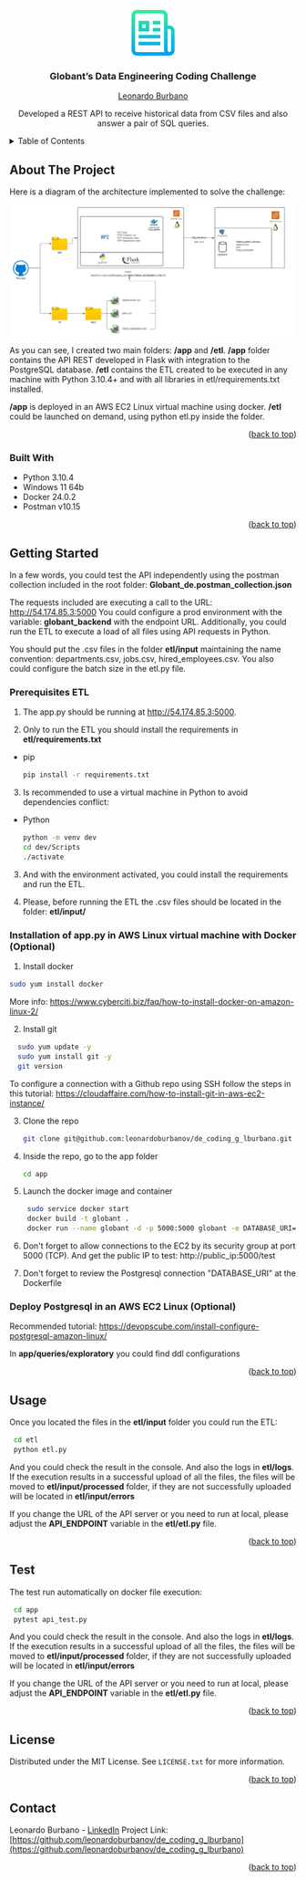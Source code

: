 <!-- PROJECT LOGO -->
<br />
<div align="center">
  <a href="https://github.com/leonardoburbanov/de_coding_g_lburbano">
    <img src="images/logo.png" alt="Logo" width="80" height="80">
  </a>

<h3 align="center">Globant’s Data Engineering Coding
Challenge
</h3>

<a href="https://www.linkedin.com/in/leoburbano/">
    <p align="center">Leonardo Burbano</p>
  </a>

  <p align="center">
    Developed a REST API to receive historical data from CSV files and also answer a pair of SQL queries.
    <br />
</div>



<!-- TABLE OF CONTENTS -->
<details>
  <summary>Table of Contents</summary>
  <ol>
    <li>
      <a href="#about-the-project">About The Project</a>
      <ul>
        <li><a href="#built-with">Built With</a></li>
      </ul>
    </li>
    <li>
      <a href="#getting-started">Getting Started</a>
      <ul>
        <li><a href="#prerequisites-etl">Prerequisites ETL</a></li>
      </ul>
    </li>
    <li><a href="#usage">Usage</a></li>
    <li><a href="#test">Test</a></li>
    <li><a href="#license">License</a></li>
    <li><a href="#contact">Contact</a></li>
  </ol>
</details>



<!-- ABOUT THE PROJECT -->
## About The Project

Here is a diagram of the architecture implemented to solve the challenge:

![image](images/architecture.jpg)


As you can see, I created two main folders: **/app** and **/etl**. **/app** folder contains the API REST developed in Flask with integration to the PostgreSQL database. **/etl** contains the ETL created to be executed in any machine with Python 3.10.4+ and with all libraries in etl/requirements.txt installed.

**/app** is deployed in an AWS EC2 Linux virtual machine using docker.
**/etl** could be launched on demand, using python etl.py inside the folder.


<p align="right">(<a href="#about-the-project">back to top</a>)</p>



### Built With

* Python 3.10.4
* Windows 11 64b
* Docker 24.0.2
* Postman v10.15

<p align="right">(<a href="#about-the-project">back to top</a>)</p>



<!-- GETTING STARTED -->
## Getting Started

In a few words, you could test the API independently using the postman collection included in the root folder: **Globant_de.postman_collection.json**

The requests included are executing a call to the URL: http://54.174.85.3:5000
You could configure a prod environment with the variable: **globant_backend** with the endpoint URL. Additionally, you could run the ETL to execute a load of all files using API requests in Python.

You should put the .csv files in the folder **etl/input** maintaining the name convention: departments.csv, jobs.csv, hired_employees.csv. You also could configure the batch size in the etl.py file.

### Prerequisites ETL

1. The app.py should be running at http://54.174.85.3:5000.

2. Only to run the ETL you should install the requirements in **etl/requirements.txt**
* pip
  ```sh
  pip install -r requirements.txt
  ```
3. Is recommended to use a virtual machine in Python to avoid dependencies conflict:
* Python
  ```sh
  python -m venv dev
  cd dev/Scripts
  ./activate
  ```
3. And with the environment activated, you could install the requirements and run the ETL.

4. Please, before running the ETL the .csv files should be located in the folder: **etl/input/**




### Installation of app.py in AWS Linux virtual machine with Docker (Optional)

1. Install docker
  ```sh
  sudo yum install docker
  ```

More info: https://www.cyberciti.biz/faq/how-to-install-docker-on-amazon-linux-2/

2. Install git
  ```sh
    sudo yum update -y
    sudo yum install git -y
    git version
  ```

To configure a connection with a Github repo using SSH follow the steps in this tutorial: https://cloudaffaire.com/how-to-install-git-in-aws-ec2-instance/

3. Clone the repo
   ```sh
   git clone git@github.com:leonardoburbanov/de_coding_g_lburbano.git
   ```
4. Inside the repo, go to the app folder
   ```sh
   cd app
   ```
5. Launch the docker image and container 
   ```sh
    sudo service docker start
    docker build -t globant .
    docker run --name globant -d -p 5000:5000 globant -e DATABASE_URI=postgresql://<USER>:<PASSWORD>:5432/globant
   ```
6. Don't forget to allow connections to the EC2 by its security group at port 5000 (TCP). And get the public IP to test: http://public_ip:5000/test

7. Don't forget to review the Postgresql connection "DATABASE_URI" at the Dockerfile


### Deploy Postgresql in an AWS EC2 Linux (Optional)
Recommended tutorial: https://devopscube.com/install-configure-postgresql-amazon-linux/

In **app/queries/exploratory** you could find ddl configurations

<p align="right">(<a href="#about-the-project">back to top</a>)</p>



<!-- USAGE EXAMPLES -->
## Usage

Once you located the files in the **etl/input** folder you could run the ETL:
   ```sh
    cd etl
    python etl.py
   ```

And you could check the result in the console. And also the logs in **etl/logs**.
If the execution results in a successful upload of all the files, the files will be moved to **etl/input/processed** folder, if they are not successfully uploaded will be located in **etl/input/errors**

If you change the URL of the API server or you need to run at local, please adjust the **API_ENDPOINT** variable in the **etl/etl.py** file.

<p align="right">(<a href="#about-the-project">back to top</a>)</p>

<!-- TEST EXAMPLES -->
## Test

The test run automatically on docker file execution:
   ```sh
    cd app
    pytest api_test.py
   ```

And you could check the result in the console. And also the logs in **etl/logs**.
If the execution results in a successful upload of all the files, the files will be moved to **etl/input/processed** folder, if they are not successfully uploaded will be located in **etl/input/errors**

If you change the URL of the API server or you need to run at local, please adjust the **API_ENDPOINT** variable in the **etl/etl.py** file.

<p align="right">(<a href="#about-the-project">back to top</a>)</p>


<!-- LICENSE -->
## License

Distributed under the MIT License. See `LICENSE.txt` for more information.

<p align="right">(<a href="#about-the-project">back to top</a>)</p>

<!-- CONTACT -->
## Contact
Leonardo Burbano - [LinkedIn](https://www.linkedin.com/in/leoburbano/)
Project Link: [https://github.com/leonardoburbanov/de_coding_g_lburbano](https://github.com/leonardoburbanov/de_coding_g_lburbano)

<p align="right">(<a href="#about-the-project">back to top</a>)</p>